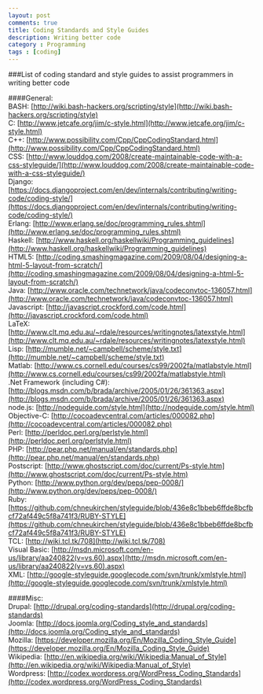 ```yaml
---
layout: post
comments: true
title: Coding Standards and Style Guides
description: Writing better code
category : Programming
tags : [coding]
---
```


###List of coding standard and style guides to assist programmers in writing better code

####General:   
BASH: [http://wiki.bash-hackers.org/scripting/style](http://wiki.bash-hackers.org/scripting/style)  
C: [http://www.jetcafe.org/jim/c-style.html](http://www.jetcafe.org/jim/c-style.html)  
C++: [http://www.possibility.com/Cpp/CppCodingStandard.html](http://www.possibility.com/Cpp/CppCodingStandard.html)  
CSS: [http://www.louddog.com/2008/create-maintainable-code-with-a-css-styleguide/](http://www.louddog.com/2008/create-maintainable-code-with-a-css-styleguide/)  
Django: [https://docs.djangoproject.com/en/dev/internals/contributing/writing-code/coding-style/](https://docs.djangoproject.com/en/dev/internals/contributing/writing-code/coding-style/)  
Erlang: [http://www.erlang.se/doc/programming_rules.shtml](http://www.erlang.se/doc/programming_rules.shtml)  
Haskell: [http://www.haskell.org/haskellwiki/Programming_guidelines](http://www.haskell.org/haskellwiki/Programming_guidelines)  
HTML5: [http://coding.smashingmagazine.com/2009/08/04/designing-a-html-5-layout-from-scratch/](http://coding.smashingmagazine.com/2009/08/04/designing-a-html-5-layout-from-scratch/)  
Java: [http://www.oracle.com/technetwork/java/codeconvtoc-136057.html](http://www.oracle.com/technetwork/java/codeconvtoc-136057.html)  
Javascript: [http://javascript.crockford.com/code.html](http://javascript.crockford.com/code.html)  
LaTeX: [http://www.clt.mq.edu.au/~rdale/resources/writingnotes/latexstyle.html](http://www.clt.mq.edu.au/~rdale/resources/writingnotes/latexstyle.html)  
Lisp: [http://mumble.net/~campbell/scheme/style.txt](http://mumble.net/~campbell/scheme/style.txt)  
Matlab: [http://www.cs.cornell.edu/courses/cs99/2002fa/matlabstyle.html](http://www.cs.cornell.edu/courses/cs99/2002fa/matlabstyle.html)  
.Net Framework (including C#): [http://blogs.msdn.com/b/brada/archive/2005/01/26/361363.aspx](http://blogs.msdn.com/b/brada/archive/2005/01/26/361363.aspx)  
node.js: [http://nodeguide.com/style.html](http://nodeguide.com/style.html)  
Objective-C: [http://cocoadevcentral.com/articles/000082.php](http://cocoadevcentral.com/articles/000082.php)  
Perl: [http://perldoc.perl.org/perlstyle.html](http://perldoc.perl.org/perlstyle.html)  
PHP: [http://pear.php.net/manual/en/standards.php](http://pear.php.net/manual/en/standards.php)  
Postscript: [http://www.ghostscript.com/doc/current/Ps-style.htm](http://www.ghostscript.com/doc/current/Ps-style.htm)  
Python: [http://www.python.org/dev/peps/pep-0008/](http://www.python.org/dev/peps/pep-0008/)  
Ruby: [https://github.com/chneukirchen/styleguide/blob/436e8c1bbeb6ffde8bcfbcf72af449c5f8a741f3/RUBY-STYLE](https://github.com/chneukirchen/styleguide/blob/436e8c1bbeb6ffde8bcfbcf72af449c5f8a741f3/RUBY-STYLE)  
TCL: [http://wiki.tcl.tk/708](http://wiki.tcl.tk/708)  
Visual Basic: [http://msdn.microsoft.com/en-us/library/aa240822(v=vs.60).aspx](http://msdn.microsoft.com/en-us/library/aa240822(v=vs.60).aspx)  
XML: [http://google-styleguide.googlecode.com/svn/trunk/xmlstyle.html](http://google-styleguide.googlecode.com/svn/trunk/xmlstyle.html)  

####Misc:  
Drupal: [http://drupal.org/coding-standards](http://drupal.org/coding-standards)  
Joomla: [http://docs.joomla.org/Coding_style_and_standards](http://docs.joomla.org/Coding_style_and_standards)  
Mozilla: [https://developer.mozilla.org/En/Mozilla_Coding_Style_Guide](https://developer.mozilla.org/En/Mozilla_Coding_Style_Guide)  
Wikipedia: [http://en.wikipedia.org/wiki/Wikipedia:Manual_of_Style](http://en.wikipedia.org/wiki/Wikipedia:Manual_of_Style)  
Wordpress: [http://codex.wordpress.org/WordPress_Coding_Standards](http://codex.wordpress.org/WordPress_Coding_Standards)  
